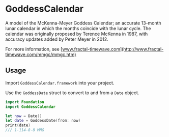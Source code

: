 # GoddessCalendar
A model of the McKenna-Meyer Goddess Calendar; an accurate 13-month lunar calendar in which the months coincide with the lunar cycle.
The calendar was originally proposed by Terence McKenna in 1987, with accuracy updates added by Peter Meyer in 2012.

For more information, see [www.fractal-timewave.com](http://www.fractal-timewave.com/mmgc/mmgc.htm)

## Usage
Import `GoddessCalendar.framework` into your project.

Use the `GoddessDate` struct to convert to and from a `Date` object.
```swift
import Foundation
import GoddessCalendar

let now = Date()
let date = GoddessDate(from: now)
print(date)
/// 1-114-8-8 MMG
```
